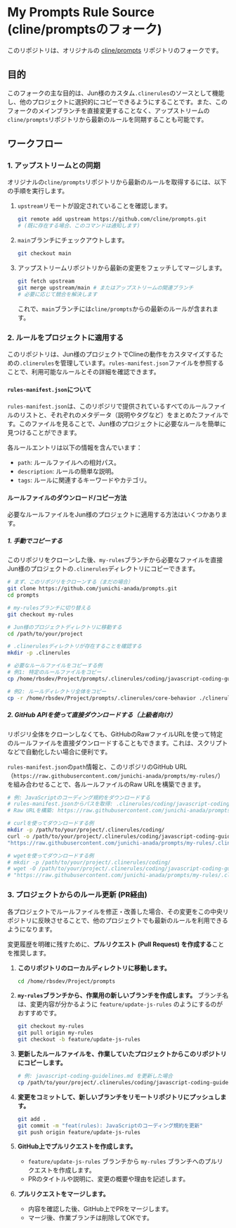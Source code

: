 # My Prompts Rule Source (cline/promptsのフォーク)

このリポジトリは、オリジナルの [cline/prompts](https://github.com/cline/prompts.git) リポジトリのフォークです。

## 目的

このフォークの主な目的は、Jun様のカスタム`.clinerules`のソースとして機能し、他のプロジェクトに選択的にコピーできるようにすることです。また、このフォークのメインブランチを直接変更することなく、アップストリームの`cline/prompts`リポジトリから最新のルールを同期することも可能です。

## ワークフロー

### 1. アップストリームとの同期

オリジナルの`cline/prompts`リポジトリから最新のルールを取得するには、以下の手順を実行します。

1.  `upstream`リモートが設定されていることを確認します。
    ```bash
    git remote add upstream https://github.com/cline/prompts.git
    # (既に存在する場合、このコマンドは通知します)
    ```
2.  `main`ブランチにチェックアウトします。
    ```bash
    git checkout main
    ```
3.  アップストリームリポジトリから最新の変更をフェッチしてマージします。
    ```bash
    git fetch upstream
    git merge upstream/main # またはアップストリームの関連ブランチ
    # 必要に応じて競合を解決します
    ```
    これで、`main`ブランチには`cline/prompts`からの最新のルールが含まれます。

### 2. ルールをプロジェクトに適用する

このリポジトリは、Jun様のプロジェクトでClineの動作をカスタマイズするための`.clinerules`を管理しています。`rules-manifest.json`ファイルを参照することで、利用可能なルールとその詳細を確認できます。

#### `rules-manifest.json`について

`rules-manifest.json`は、このリポジリで提供されているすべてのルールファイルのリストと、それぞれのメタデータ（説明やタグなど）をまとめたファイルです。このファイルを見ることで、Jun様のプロジェクトに必要なルールを簡単に見つけることができます。

各ルールエントリは以下の情報を含んでいます：
*   `path`: ルールファイルへの相対パス。
*   `description`: ルールの簡単な説明。
*   `tags`: ルールに関連するキーワードやカテゴリ。

#### ルールファイルのダウンロード/コピー方法

必要なルールファイルをJun様のプロジェクトに適用する方法はいくつかあります。

##### 1. 手動でコピーする

このリポジリをクローンした後、`my-rules`ブランチから必要なファイルを直接Jun様のプロジェクトの`.clinerules`ディレクトリにコピーできます。

```bash
# まず、このリポジリをクローンする（まだの場合）
git clone https://github.com/junichi-anada/prompts.git
cd prompts

# my-rulesブランチに切り替える
git checkout my-rules

# Jun様のプロジェクトディレクトリに移動する
cd /path/to/your/project

# .clinerulesディレクトリが存在することを確認する
mkdir -p .clinerules

# 必要なルールファイルをコピーする例
# 例1: 特定のルールファイルをコピー
cp /home/rbsdev/Project/prompts/.clinerules/coding/javascript-coding-guidelines.md ./clinerules/

# 例2: ルールディレクトリ全体をコピー
cp -r /home/rbsdev/Project/prompts/.clinerules/core-behavior ./clinerules/
```

##### 2. GitHub APIを使って直接ダウンロードする（上級者向け）

リポジリ全体をクローンしなくても、GitHubのRawファイルURLを使って特定のルールファイルを直接ダウンロードすることもできます。これは、スクリプトなどで自動化したい場合に便利です。

`rules-manifest.json`の`path`情報と、このリポジリのGitHub URL（`https://raw.githubusercontent.com/junichi-anada/prompts/my-rules/`）を組み合わせることで、各ルールファイルのRaw URLを構築できます。

```bash
# 例: JavaScriptのコーディング規約をダウンロードする
# rules-manifest.jsonからパスを取得: .clinerules/coding/javascript-coding-guidelines.md
# Raw URLを構築: https://raw.githubusercontent.com/junichi-anada/prompts/my-rules/.clinerules/coding/javascript-coding-guidelines.md

# curlを使ってダウンロードする例
mkdir -p /path/to/your/project/.clinerules/coding/
curl -o /path/to/your/project/.clinerules/coding/javascript-coding-guidelines.md \
"https://raw.githubusercontent.com/junichi-anada/prompts/my-rules/.clinerules/coding/javascript-coding-guidelines.md"

# wgetを使ってダウンロードする例
# mkdir -p /path/to/your/project/.clinerules/coding/
# wget -O /path/to/your/project/.clinerules/coding/javascript-coding-guidelines.md \
# "https://raw.githubusercontent.com/junichi-anada/prompts/my-rules/.clinerules/coding/javascript-coding-guidelines.md"
```

### 3. プロジェクトからのルール更新 (PR経由)

各プロジェクトでルールファイルを修正・改善した場合、その変更をこの中央リポジトリに反映させることで、他のプロジェクトでも最新のルールを利用できるようになります。

変更履歴を明確に残すために、**プルリクエスト (Pull Request) を作成する**ことを推奨します。

1.  **このリポジトリのローカルディレクトリに移動します。**
    ```bash
    cd /home/rbsdev/Project/prompts
    ```

2.  **`my-rules`ブランチから、作業用の新しいブランチを作成します。**
    ブランチ名は、変更内容が分かるように `feature/update-js-rules` のようにするのがおすすめです。
    ```bash
    git checkout my-rules
    git pull origin my-rules
    git checkout -b feature/update-js-rules
    ```

3.  **更新したルールファイルを、作業していたプロジェクトからこのリポジトリにコピーします。**
    ```bash
    # 例: javascript-coding-guidelines.md を更新した場合
    cp /path/to/your/project/.clinerules/coding/javascript-coding-guidelines.md ./.clinerules/coding/
    ```

4.  **変更をコミットして、新しいブランチをリモートリポジトリにプッシュします。**
    ```bash
    git add .
    git commit -m "feat(rules): JavaScriptのコーディング規約を更新"
    git push origin feature/update-js-rules
    ```

5.  **GitHub上でプルリクエストを作成します。**
    *   `feature/update-js-rules` ブランチから `my-rules` ブランチへのプルリクエストを作成します。
    *   PRのタイトルや説明に、変更の概要や理由を記述します。

6.  **プルリクエストをマージします。**
    *   内容を確認した後、GitHub上でPRをマージします。
    *   マージ後、作業ブランチは削除してOKです。
```

